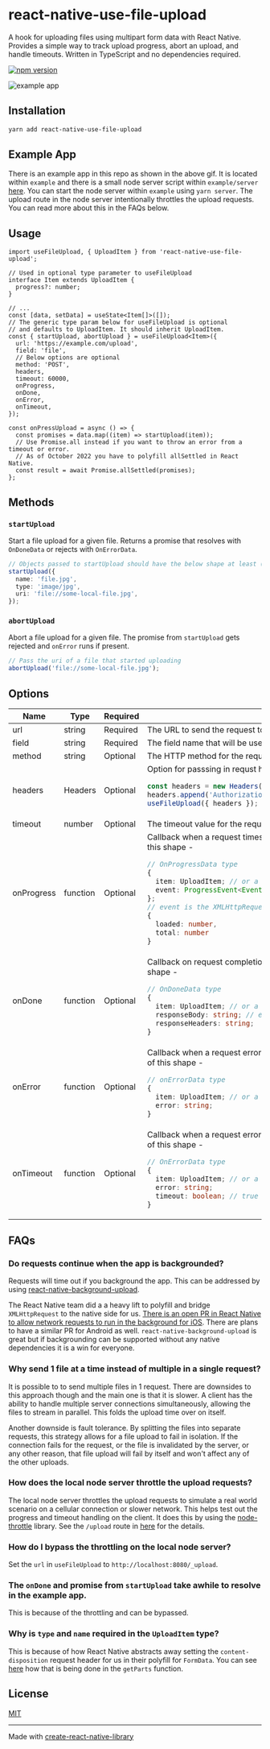 # react-native-use-file-upload

A hook for uploading files using multipart form data with React Native. Provides a simple way to track upload progress, abort an upload, and handle timeouts. Written in TypeScript and no dependencies required.

[![npm version](https://img.shields.io/npm/v/react-native-use-file-upload?style=plastic)](https://www.npmjs.org/package/react-native-use-file-upload)

![example app](example/example.gif)

## Installation

```sh
yarn add react-native-use-file-upload
```

## Example App

There is an example app in this repo as shown in the above gif. It is located within `example` and there is a small node server script within `example/server` [here](example/server/server.ts). You can start the node server within `example` using `yarn server`. The upload route in the node server intentionally throttles the upload requests. You can read more about this in the FAQs below.

## Usage

```tsx
import useFileUpload, { UploadItem } from 'react-native-use-file-upload';

// Used in optional type parameter to useFileUpload
interface Item extends UploadItem {
  progress?: number;
}

// ...
const [data, setData] = useState<Item[]>([]);
// The generic type param below for useFileUpload is optional
// and defaults to UploadItem. It should inherit UploadItem.
const { startUpload, abortUpload } = useFileUpload<Item>({
  url: 'https://example.com/upload',
  field: 'file',
  // Below options are optional
  method: 'POST',
  headers,
  timeout: 60000,
  onProgress,
  onDone,
  onError,
  onTimeout,
});

const onPressUpload = async () => {
  const promises = data.map((item) => startUpload(item));
  // Use Promise.all instead if you want to throw an error from a timeout or error.
  // As of October 2022 you have to polyfill allSettled in React Native.
  const result = await Promise.allSettled(promises);
};
```

## Methods

### `startUpload`

Start a file upload for a given file. Returns a promise that resolves with `OnDoneData` or rejects with `OnErrorData`.

```ts
// Objects passed to startUpload should have the below shape at least (UploadItem type)
startUpload({
  name: 'file.jpg',
  type: 'image/jpg',
  uri: 'file://some-local-file.jpg',
});
```

### `abortUpload`

Abort a file upload for a given file. The promise from `startUpload` gets rejected and `onError` runs if present.

```ts
// Pass the uri of a file that started uploading
abortUpload('file://some-local-file.jpg');
```

## Options

<table>
<thead>
  <tr>
    <th>Name</th>
    <th>Type</th>
    <th>Required</th>
    <th>Description</th>
  </tr>
</thead>
<tbody>
  <tr>
    <td>url</td>
    <td>string</td>
    <td>Required</td>
    <td>The URL to send the request to.</td>
  </tr>
  <tr>
    <td>field</td>
    <td>string</td>
    <td>Required</td>
    <td>The field name that will be used for the file in FormData.</td>
  </tr>
  <tr>
    <td>method</td>
    <td>string</td>
    <td>Optional</td>
    <td>The HTTP method for the request. Defaults to "POST".</td>
  </tr>
  <tr>
    <td>headers</td>
    <td>Headers</td>
    <td>Optional</td>
<td>Option for passsing in requst headers.

```ts
const headers = new Headers();
headers.append('Authorization', 'foo');
useFileUpload({ headers });
```

</td>

  </tr>
  <tr>
    <td>timeout</td>
    <td>number</td>
    <td>Optional</td>
    <td>The timeout value for the request in milliseconds.</td>
  </tr>
  <tr>
    <td>onProgress</td>
    <td>function</td>
    <td>Optional</td>
<td>Callback when a request times out for a given file. It receives 1 argument of this shape -

```ts
// OnProgressData type
{
  item: UploadItem; // or a type that inherits UploadItem
  event: ProgressEvent<EventTarget>;
};
// event is the XMLHttpRequest progress event object and it's shape is -
{
  loaded: number,
  total: number
}
```

</td>
  </tr>
  <tr>
    <td>onDone</td>
    <td>function</td>
    <td>Optional</td>
<td>Callback on request completion for a given file. It receives 1 argument of this shape -

```ts
// OnDoneData type
{
  item: UploadItem; // or a type that inherits UploadItem
  responseBody: string; // eg "{\"foo\":\"baz\"}" (JSON) or "foo"
  responseHeaders: string;
}
```

</td>
  </tr>  
  <tr>
    <td>onError</td>
    <td>function</td>
    <td>Optional</td>
<td>Callback when a request error happens for a given file. It receives 1 argument of this shape -

```ts
// onErrorData type
{
  item: UploadItem; // or a type that inherits UploadItem
  error: string;
}
```

</td>
  </tr>
  <tr>
    <td>onTimeout</td>
    <td>function</td>
    <td>Optional</td>
<td>Callback when a request error happens for a given file. It receives 1 argument of this shape -

```ts
// OnErrorData type
{
  item: UploadItem; // or a type that inherits UploadItem
  error: string;
  timeout: boolean; // true here
}
```

</td>
  </tr> 
</tbody>
</table>

## FAQs

### Do requests continue when the app is backgrounded?

Requests will time out if you background the app. This can be addressed by using [react-native-background-upload](https://github.com/Vydia/react-native-background-upload).

The React Native team did a a heavy lift to polyfill and bridge `XMLHttpRequest` to the native side for us. [There is an open PR in React Native to allow network requests to run in the background for iOS](https://github.com/facebook/react-native/pull/31838). There are plans to have a similar PR for Android as well. `react-native-background-upload` is great but if backgrounding can be supported without any native dependencies it is a win for everyone.

### Why send 1 file at a time instead of multiple in a single request?

It is possible to to send multiple files in 1 request. There are downsides to this approach though and the main one is that it is slower. A client has the ability to handle multiple server connections simultaneously, allowing the files to stream in parallel. This folds the upload time over on itself.

Another downside is fault tolerance. By splitting the files into separate requests, this strategy allows for a file upload to fail in isolation. If the connection fails for the request, or the file is invalidated by the server, or any other reason, that file upload will fail by itself and won't affect any of the other uploads.

### How does the local node server throttle the upload requests?

The local node server throttles the upload requests to simulate a real world scenario on a cellular connection or slower network. This helps test out the progress and timeout handling on the client. It does this by using the [node-throttle](https://github.com/TooTallNate/node-throttle) library. See the `/upload` route in [here](example/server/server.ts) for the details.

### How do I bypass the throttling on the local node server?

Set the `url` in `useFileUpload` to `http://localhost:8080/_upload`.

### The `onDone` and promise from `startUpload` take awhile to resolve in the example app.

This is because of the throttling and can be bypassed.

### Why is `type` and `name` required in the `UploadItem` type?

This is because of how React Native abstracts away setting the `content-disposition` request header for us in their polyfill for `FormData`. You can see [here](https://github.com/facebook/react-native/blob/d05a5d15512ab794ef80b31ef91090d5d88b3fcd/Libraries/Network/FormData.js) how that is being done in the `getParts` function.

## License

[MIT](LICENSE.md)

---

Made with [create-react-native-library](https://github.com/callstack/react-native-builder-bob)
